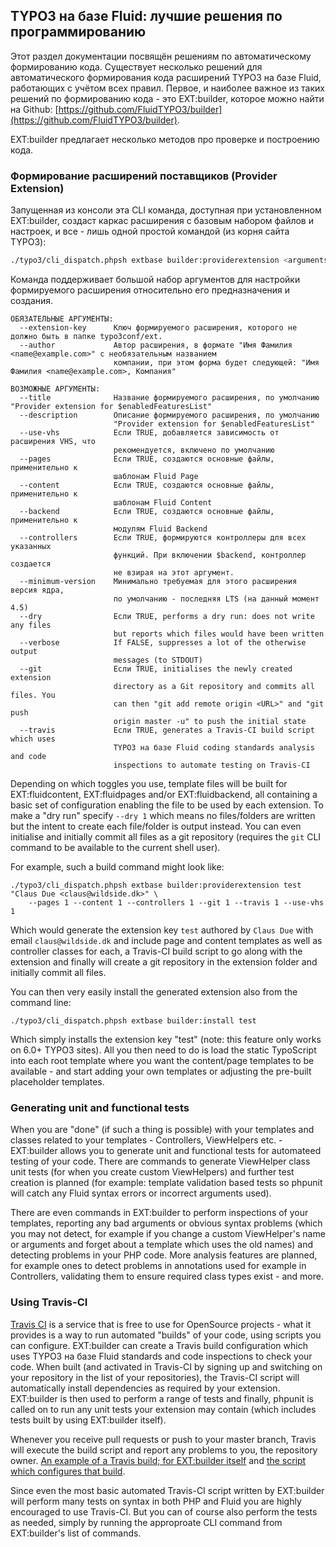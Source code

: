 ## TYPO3 на базе Fluid: лучшие решения по программированию

Этот раздел документации посвящён решениям по автоматическому формированию кода. Существует несколько решений для
автоматического формирования кода расширений TYPO3 на базе Fluid, работающих с учётом всех правил. Первое,
и наиболее важное из таких решений по формированию кода - это EXT:builder, которое можно найти на Github:
[https://github.com/FluidTYPO3/builder](https://github.com/FluidTYPO3/builder).

EXT:builder предлагает несколько методов про проверке и построению кода.

### Формирование расширений поставщиков (Provider Extension)

Запущенная из консоли эта CLI команда, доступная при установленном EXT:builder, создаст каркас расширения с базовым набором 
файлов и настроек, и все - лишь одной простой командой (из корня сайта TYPO3):

```bash
./typo3/cli_dispatch.phpsh extbase builder:providerextension <arguments>
```

Команда поддерживает большой набор аргументов для настройки формируемого расширения относительно его предназначения и создания.

```plain
ОБЯЗАТЕЛЬНЫЕ АРГУМЕНТЫ:
  --extension-key      Ключ формируемого расширения, которого не должно быть в папке typo3conf/ext.
  --author             Автор расширения, в формате "Имя Фамилия <name@example.com>" с необязательным названием
                       компании, при этом форма будет следующей: "Имя Фамилия <name@example.com>, Компания"

ВОЗМОЖНЫЕ АРГУМЕНТЫ:
  --title              Название формируемого расширения, по умолчанию "Provider extension for $enabledFeaturesList"
  --description        Описание формируемого расширения, по умолчанию 
                       "Provider extension for $enabledFeaturesList"
  --use-vhs            Если TRUE, добавляется зависимость от расширения VHS, что 
                       рекомендуется, включено по умолчанию
  --pages              Если TRUE, создаются основные файлы, применительно к
                       шаблонам Fluid Page
  --content            Если TRUE, создаются основные файлы, применительно к
                       шаблонам Fluid Content
  --backend            Если TRUE, создаются основные файлы, применительно к
                       модулям Fluid Backend
  --controllers        Если TRUE, формируются контроллеры для всех указанных
                       функций. При включении $backend, контроллер создается
                       не взирая на этот аргумент.
  --minimum-version    Минимально требуемая для этого расширения версия ядра,
                       по умолчанию - последняя LTS (на данный момент 4.5)
  --dry                Если TRUE, performs a dry run: does not write any files
                       but reports which files would have been written
  --verbose            If FALSE, suppresses a lot of the otherwise output
                       messages (to STDOUT)
  --git                Если TRUE, initialises the newly created extension
                       directory as a Git repository and commits all files. You
                       can then "git add remote origin <URL>" and "git push
                       origin master -u" to push the initial state
  --travis             Если TRUE, generates a Travis-CI build script which uses
                       TYPO3 на базе Fluid coding standards analysis and code
                       inspections to automate testing on Travis-CI
```

Depending on which toggles you use, template files will be built for EXT:fluidcontent, EXT:fluidpages and/or EXT:fluidbackend,
all containing a basic set of configuration enabling the file to be used by each extension. To make a "dry run" specify `--dry 1`
which means no files/folders are written but the intent to create each file/folder is output instead. You can even initialise
and initially commit all files as a git repository (requires the `git` CLI command to be available to the current shell user).

For example, such a build command might look like:

```shell
./typo3/cli_dispatch.phpsh extbase builder:providerextension test "Claus Due <claus@wildside.dk>" \
	--pages 1 --content 1 --controllers 1 --git 1 --travis 1 --use-vhs 1
```

Which would generate the extension key `test` authored by `Claus Due` with email `claus@wildside.dk` and include page and content
templates as well as controller classes for each, a Travis-CI build script to go along with the extension and finally will create
a git repository in the extension folder and initially commit all files.

You can then very easily install the generated extension also from the command line:

```shell
./typo3/cli_dispatch.phpsh extbase builder:install test
```

Which simply installs the extension key "test" (note: this feature only works on 6.0+ TYPO3 sites). All you then need to do is
load the static TypoScript into each root template where you want the content/page templates to be available - and start adding
your own templates or adjusting the pre-built placeholder templates.

### Generating unit and functional tests

When you are "done" (if such a thing is possible) with your templates and classes related to your templates - Controllers,
ViewHelpers etc. - EXT:builder allows you to generate unit and functional tests for automateed testing of your code. There are
commands to generate ViewHelper class unit tests (for when you create custom ViewHelpers) and further test creation is planned
(for example: template validation based tests so phpunit will catch any Fluid syntax errors or incorrect arguments used).

There are even commands in EXT:builder to perform inspections of your templates, reporting any bad arguments or obvious syntax
problems (which you may not detect, for example if you change a custom ViewHelper's name or arguments and forget about a template
which uses the old names) and detecting problems in your PHP code. More analysis features are planned, for example ones to detect
problems in annotations used for example in Controllers, validating them to ensure required class types exist - and more.

### Using Travis-CI

[Travis CI](https://travis-ci.org/) is a service that is free to use for OpenSource projects - what it provides is a way to run
automated "builds" of your code, using scripts you can configure. EXT:builder can create a Travis build configuration which uses
TYPO3 на базе Fluid standards and code inspections to check your code. When built (and activated in Travis-CI by signing up and
switching on your repository in the list of your repositories), the Travis-CI script will automatically install dependencies as
required by your extension. EXT:builder is then used to perform a range of tests and finally, phpunit is called on to run any unit
tests your extension may contain (which includes tests built by using EXT:builder itself).

Whenever you receive pull requests or push to your master branch, Travis will execute the build script and report any problems to
you, the repository owner. [An example of a Travis build; for EXT:builder itself](https://travis-ci.org/FluidTYPO3/builder) and
[the script which configures that build](https://github.com/FluidTYPO3/builder/blob/master/.travis.yml).

Since even the most basic automated Travis-CI script written by EXT:builder will perform many tests on syntax in both PHP and
Fluid you are highly encouraged to use Travis-CI. But you can of course also perform the tests as needed, simply by running the
approproate CLI command from EXT:builder's list of commands.
